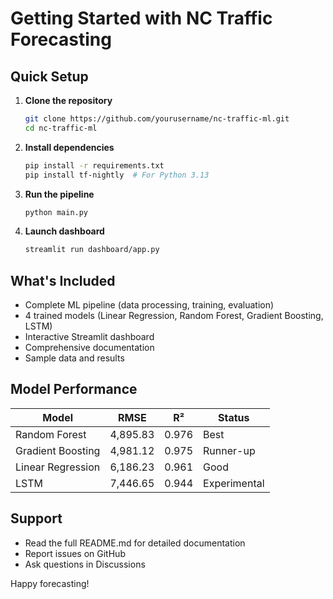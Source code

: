 # Getting Started with NC Traffic Forecasting

## Quick Setup

1. **Clone the repository**
   ```bash
   git clone https://github.com/yourusername/nc-traffic-ml.git
   cd nc-traffic-ml
   ```

2. **Install dependencies**
   ```bash
   pip install -r requirements.txt
   pip install tf-nightly  # For Python 3.13
   ```

3. **Run the pipeline**
   ```bash
   python main.py
   ```

4. **Launch dashboard**
   ```bash
   streamlit run dashboard/app.py
   ```

## What's Included

- Complete ML pipeline (data processing, training, evaluation)
- 4 trained models (Linear Regression, Random Forest, Gradient Boosting, LSTM)
- Interactive Streamlit dashboard
- Comprehensive documentation
- Sample data and results

## Model Performance

| Model | RMSE | R² | Status |
|-------|------|----|--------|
| Random Forest | 4,895.83 | 0.976 | Best |
| Gradient Boosting | 4,981.12 | 0.975 | Runner-up |
| Linear Regression | 6,186.23 | 0.961 | Good |
| LSTM | 7,446.65 | 0.944 | Experimental |

## Support

- Read the full README.md for detailed documentation
- Report issues on GitHub
- Ask questions in Discussions

Happy forecasting!
